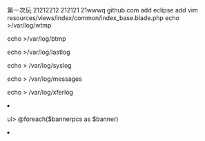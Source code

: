 第一次玩
21212212
212121
21wwwq
github.com add
eclipse  add
vim resources/views/index/common/index_base.blade.php 
echo >/var/log/wtmp

echo >/var/log/btmp

echo >/var/log/lastlog

echo > /var/log/syslog

echo > /var/log/messages

echo > /var/log/xferlog

<li style="background-image:url({{ url($banner->bannerpc_cover) }})" data-load="yes">
                                <a href="http://www.gzchengguo.cn/" class="link"></a>
                        </li>

ul>
                 @foreach($bannerpcs as $banner)
                        <li style="background-image:url({{ url('https://wx2.sinaimg.cn/mw1024/d61c9d0bgy1fyvge8bzfij20rc0kin15.jpg'
) }})" data-load="yes">
                                <a href="http://www.gzchengguo.cn/" class="link"></a>
                       